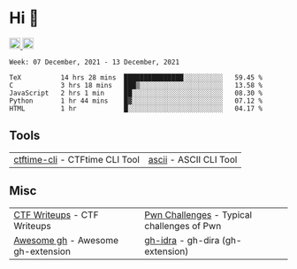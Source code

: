 # Hi 👋
<p align="left"> 
  <a href="http://twitter.com/yu1hpa">
    <img height="20" src="https://img.shields.io/twitter/follow/yu1hpa?label=Twitter&logo=twitter&style=flat" />
  <a href="https://github.com/yu1hpa">
    <img height="20" src="https://img.shields.io/github/followers/yu1hpa?label=follow&logo=github&style=flat" />
  </a>
</p>
  
<!--START_SECTION:waka-->
```text
Week: 07 December, 2021 - 13 December, 2021

TeX          14 hrs 28 mins  ███████████████░░░░░░░░░░   59.45 % 
C            3 hrs 18 mins   ███▒░░░░░░░░░░░░░░░░░░░░░   13.58 % 
JavaScript   2 hrs 1 min     ██░░░░░░░░░░░░░░░░░░░░░░░   08.30 % 
Python       1 hr 44 mins    █▓░░░░░░░░░░░░░░░░░░░░░░░   07.12 % 
HTML         1 hr            █░░░░░░░░░░░░░░░░░░░░░░░░   04.17 % 
```
<!--END_SECTION:waka-->

## Tools

|                                                                       |                                                         |
|-----------------------------------------------------------------------|---------------------------------------------------------|
|[ctftime-cli](https://github.com/yu1hpa/ctftime-cli) - CTFtime CLI Tool|[ascii](https://github.com/yu1hpa/ascii) - ASCII CLI Tool|

## Misc
|                                                                         |                                                                                      |
|-------------------------------------------------------------------------|--------------------------------------------------------------------------------------|
|[CTF Writeups](https://github.com/yu1hpa/ctf-writeups) - CTF Writeups    |[Pwn Challenges](https://github.com/yu1hpa/pwn-challenges) - Typical challenges of Pwn|
|[Awesome gh](https://github.com/yu1hpa/awesome-gh) - Awesome gh-extension|[gh-idra](https://github.com/yu1hpa/gh-idra) - gh-dira (gh-extension)                 |
